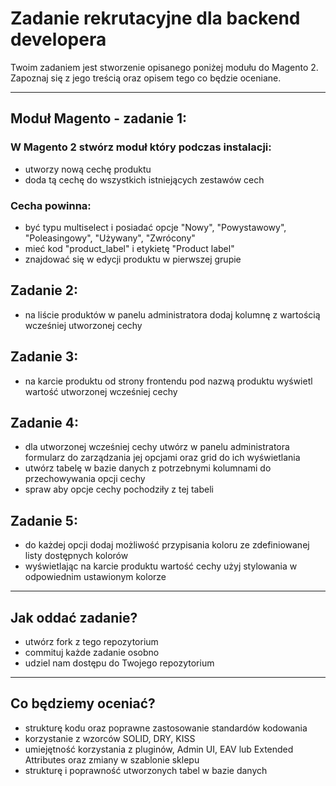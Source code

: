 # Zadanie rekrutacyjne dla backend developera #

Twoim zadaniem jest stworzenie opisanego poniżej modułu do Magento 2. Zapoznaj się z jego treścią oraz opisem tego co będzie oceniane.

***
## Moduł Magento - zadanie 1:  ##

### W Magento 2 stwórz moduł który podczas instalacji: ###
* utworzy nową cechę produktu
* doda tą cechę do wszystkich istniejących zestawów cech

### Cecha powinna: ###
* być typu multiselect i posiadać opcje "Nowy", "Powystawowy", "Poleasingowy", "Używany", "Zwrócony"
* mieć kod "product_label" i etykietę "Product label"
* znajdować się w edycji produktu w pierwszej grupie

## Zadanie 2: ##
* na liście produktów w panelu administratora dodaj kolumnę z wartością wcześniej utworzonej cechy

## Zadanie 3: ##
* na karcie produktu od strony frontendu pod nazwą produktu wyświetl wartość utworzonej wcześniej cechy

## Zadanie 4: ##
* dla utworzonej wcześniej cechy utwórz w panelu administratora formularz do zarządzania jej opcjami oraz grid do ich wyświetlania
* utwórz tabelę w bazie danych z potrzebnymi kolumnami do przechowywania opcji cechy
* spraw aby opcje cechy pochodziły z tej tabeli

## Zadanie 5: ##
* do każdej opcji dodaj możliwość przypisania koloru ze zdefiniowanej listy dostępnych kolorów
* wyświetlając na karcie produktu wartość cechy użyj stylowania w odpowiednim ustawionym kolorze

***
## Jak oddać zadanie? ##
* utwórz fork z tego repozytorium
* commituj każde zadanie osobno
* udziel nam dostępu do Twojego repozytorium

***
## Co będziemy oceniać? ##
* strukturę kodu oraz poprawne zastosowanie standardów kodowania
* korzystanie z wzorców SOLID, DRY, KISS
* umiejętność korzystania z pluginów, Admin UI, EAV lub Extended Attributes oraz zmiany w szablonie sklepu
* strukturę i poprawność utworzonych tabel w bazie danych



